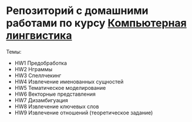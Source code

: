 # Репозиторий с домашними работами по курсу [Компьютерная лингвистика](https://mannefedov.github.io/compling_nlp_hse_course/)

Темы:
- HW1 Предобработка
- HW2 Нграммы
- HW3 Спеллчекинг
- HW4 Извлечение именованных сущностей
- HW5 Тематическое моделирование
- HW6 Векторные представления
- HW7 Дизамбигуация
- HW8 Извлечение ключевых слов
- HW9 Извлечение отношений (теоретическое задание)
